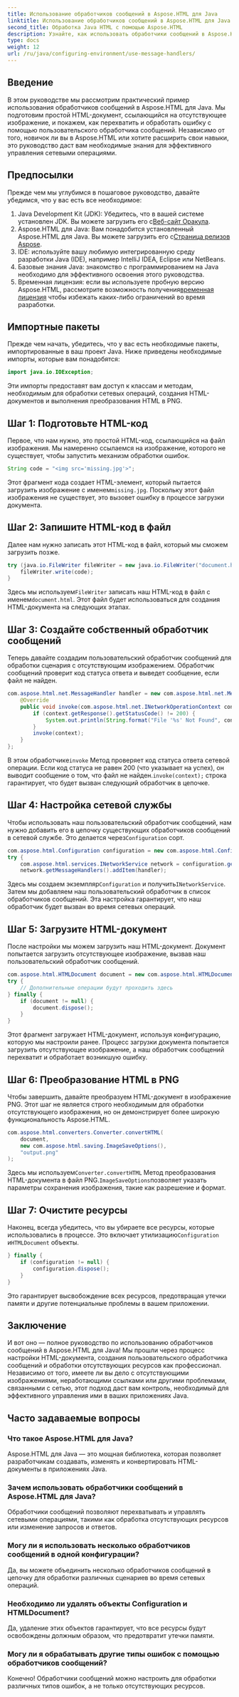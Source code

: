 ```yaml
---
title: Использование обработчиков сообщений в Aspose.HTML для Java
linktitle: Использование обработчиков сообщений в Aspose.HTML для Java
second_title: Обработка Java HTML с помощью Aspose.HTML
description: Узнайте, как использовать обработчики сообщений в Aspose.HTML для Java для эффективной обработки отсутствующих изображений и других сетевых операций.
type: docs
weight: 12
url: /ru/java/configuring-environment/use-message-handlers/
---
```

## Введение
В этом руководстве мы рассмотрим практический пример использования обработчиков сообщений в Aspose.HTML для Java. Мы подготовим простой HTML-документ, ссылающийся на отсутствующее изображение, и покажем, как перехватить и обработать ошибку с помощью пользовательского обработчика сообщений. Независимо от того, новичок ли вы в Aspose.HTML или хотите расширить свои навыки, это руководство даст вам необходимые знания для эффективного управления сетевыми операциями.
## Предпосылки
Прежде чем мы углубимся в пошаговое руководство, давайте убедимся, что у вас есть все необходимое:
1.  Java Development Kit (JDK): Убедитесь, что в вашей системе установлен JDK. Вы можете загрузить его с[Веб-сайт Оракула](https://www.oracle.com/java/technologies/javase-downloads.html).
2.  Aspose.HTML для Java: Вам понадобится установленный Aspose.HTML для Java. Вы можете загрузить его с[Страница релизов Aspose](https://releases.aspose.com/html/java/).
3. IDE: используйте вашу любимую интегрированную среду разработки Java (IDE), например IntelliJ IDEA, Eclipse или NetBeans.
4. Базовые знания Java: знакомство с программированием на Java необходимо для эффективного освоения этого руководства.
5.  Временная лицензия: если вы используете пробную версию Aspose.HTML, рассмотрите возможность получения[временная лицензия](https://purchase.aspose.com/temporary-license/) чтобы избежать каких-либо ограничений во время разработки.

## Импортные пакеты
Прежде чем начать, убедитесь, что у вас есть необходимые пакеты, импортированные в ваш проект Java. Ниже приведены необходимые импорты, которые вам понадобятся:
```java
import java.io.IOException;
```
Эти импорты предоставят вам доступ к классам и методам, необходимым для обработки сетевых операций, создания HTML-документов и выполнения преобразования HTML в PNG.

## Шаг 1: Подготовьте HTML-код
Первое, что нам нужно, это простой HTML-код, ссылающийся на файл изображения. Мы намеренно ссылаемся на изображение, которого не существует, чтобы запустить механизм обработки ошибок.
```java
String code = "<img src='missing.jpg'>";
```
 Этот фрагмент кода создает HTML-элемент, который пытается загрузить изображение с именем`missing.jpg`. Поскольку этот файл изображения не существует, это вызовет ошибку в процессе загрузки документа.
## Шаг 2: Запишите HTML-код в файл
Далее нам нужно записать этот HTML-код в файл, который мы сможем загрузить позже.
```java
try (java.io.FileWriter fileWriter = new java.io.FileWriter("document.html")) {
    fileWriter.write(code);
}
```
 Здесь мы используем`FileWriter` записать наш HTML-код в файл с именем`document.html`. Этот файл будет использоваться для создания HTML-документа на следующих этапах.
## Шаг 3: Создайте собственный обработчик сообщений
Теперь давайте создадим пользовательский обработчик сообщений для обработки сценария с отсутствующим изображением. Обработчик сообщений проверит код статуса ответа и выведет сообщение, если файл не найден.
```java
com.aspose.html.net.MessageHandler handler = new com.aspose.html.net.MessageHandler() {
    @Override
    public void invoke(com.aspose.html.net.INetworkOperationContext context) {
        if (context.getResponse().getStatusCode() != 200) {
            System.out.println(String.format("File '%s' Not Found", context.getRequest().getRequestUri().toString()));
        }
        invoke(context);
    }
};
```
 В этом обработчике`invoke` Метод проверяет код статуса ответа сетевой операции. Если код статуса не равен 200 (что указывает на успех), он выводит сообщение о том, что файл не найден.`invoke(context);` строка гарантирует, что будет вызван следующий обработчик в цепочке.
## Шаг 4: Настройка сетевой службы
 Чтобы использовать наш пользовательский обработчик сообщений, нам нужно добавить его в цепочку существующих обработчиков сообщений в сетевой службе. Это делается через`Configuration` сорт.
```java
com.aspose.html.Configuration configuration = new com.aspose.html.Configuration();
try {
    com.aspose.html.services.INetworkService network = configuration.getService(com.aspose.html.services.INetworkService.class);
    network.getMessageHandlers().addItem(handler);
```
Здесь мы создаем экземпляр`Configuration` и получить`INetworkService`. Затем мы добавляем наш пользовательский обработчик в список обработчиков сообщений. Эта настройка гарантирует, что наш обработчик будет вызван во время сетевых операций.
## Шаг 5: Загрузите HTML-документ
После настройки мы можем загрузить наш HTML-документ. Документ попытается загрузить отсутствующее изображение, вызвав наш пользовательский обработчик сообщений.
```java
com.aspose.html.HTMLDocument document = new com.aspose.html.HTMLDocument("document.html", configuration);
try {
    // Дополнительные операции будут проходить здесь
} finally {
    if (document != null) {
        document.dispose();
    }
}
```
Этот фрагмент загружает HTML-документ, используя конфигурацию, которую мы настроили ранее. Процесс загрузки документа попытается загрузить отсутствующее изображение, а наш обработчик сообщений перехватит и обработает возникшую ошибку.
## Шаг 6: Преобразование HTML в PNG
Чтобы завершить, давайте преобразуем HTML-документ в изображение PNG. Этот шаг не является строго необходимым для обработки отсутствующего изображения, но он демонстрирует более широкую функциональность Aspose.HTML.
```java
com.aspose.html.converters.Converter.convertHTML(
    document,
    new com.aspose.html.saving.ImageSaveOptions(),
    "output.png"
);
```
 Здесь мы используем`Converter.convertHTML` Метод преобразования HTML-документа в файл PNG.`ImageSaveOptions`позволяет указать параметры сохранения изображения, такие как разрешение и формат.
## Шаг 7: Очистите ресурсы
 Наконец, всегда убедитесь, что вы убираете все ресурсы, которые использовались в процессе. Это включает утилизацию`Configuration` и`HTMLDocument` объекты.
```java
} finally {
    if (configuration != null) {
        configuration.dispose();
    }
}
```
Это гарантирует высвобождение всех ресурсов, предотвращая утечки памяти и другие потенциальные проблемы в вашем приложении.

## Заключение
И вот оно — полное руководство по использованию обработчиков сообщений в Aspose.HTML для Java! Мы прошли через процесс настройки HTML-документа, создания пользовательского обработчика сообщений и обработки отсутствующих ресурсов как профессионал. Независимо от того, имеете ли вы дело с отсутствующими изображениями, неработающими ссылками или другими проблемами, связанными с сетью, этот подход даст вам контроль, необходимый для эффективного управления ими в ваших приложениях Java.

## Часто задаваемые вопросы
### Что такое Aspose.HTML для Java?
Aspose.HTML для Java — это мощная библиотека, которая позволяет разработчикам создавать, изменять и конвертировать HTML-документы в приложениях Java.
### Зачем использовать обработчики сообщений в Aspose.HTML для Java?
Обработчики сообщений позволяют перехватывать и управлять сетевыми операциями, такими как обработка отсутствующих ресурсов или изменение запросов и ответов.
### Могу ли я использовать несколько обработчиков сообщений в одной конфигурации?
Да, вы можете объединить несколько обработчиков сообщений в цепочку для обработки различных сценариев во время сетевых операций.
### Необходимо ли удалять объекты Configuration и HTMLDocument?
Да, удаление этих объектов гарантирует, что все ресурсы будут освобождены должным образом, что предотвратит утечки памяти.
### Могу ли я обрабатывать другие типы ошибок с помощью обработчиков сообщений?
Конечно! Обработчики сообщений можно настроить для обработки различных типов ошибок, а не только отсутствующих ресурсов.